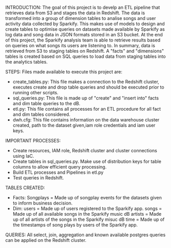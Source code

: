 INTRODUCTION:
The goal of this project is to develp an ETL pipeline that retrieves data from S3 and stages the data in Redshift. The data is transformed into a group of dimension tables to analise songs and user activity data collected by Sparkify. This makes use of models to design and create tables to optimise queries on datasets made available by Sparkify as log data and song data in JSON formats stored in an S3 bucket. At the end of this project, the Sparkify analysis team is able to retrieve results based on queries on what songs its users are listening to. In summary, data is retrieved from S3 to staging tables on Redshift. A "facts" and "dimensions" tables is created based on SQL queries to load data from staging tables into the analytics tables.

STEPS:
Files made available to execute this project are: 
- create_tables.py: This file makes a connection to the Redshift cluster, executes create and drop table queries and should be executed prior to running other scripts.
- sql_queries.py: This file is made up of "create" and "insert into" facts and dim table queries to the dB. 
- etl.py: This file contains all processes for an ETL procedure for all fact and dim tables considered.
- dwh.cfg: This file contains information on the data warehouse cluster created, path to the dataset given,iam role credentials and iam user keys.

IMPORTANT PROCESSES:
- Create resources, IAM role, Redshift cluster and cluster connections using IaC.
- Create tables in sql_queries.py. Make use of distribution keys for table columns to allow efficient query processing. 
- Build ETL processes and Pipelines in etl.py
- Test queries in Redshift.


TABLES CREATED:
- Facts: Songplays = Made up of songplay events for the datasets given to inform business decision.
- Dim: users = Made up of users registered to the Sparkify app.
       songs = Made up of all available songs in the Sparkify music dB
     artists = Made up of all artists of the songs in the Sparkify misuc dB
        time = Made up of the timestamps of song plays by users of the Sparkify app.
        
QUERIES:
All select, join, aggregation and known available postgres queries can be applied on the Redshift cluster.